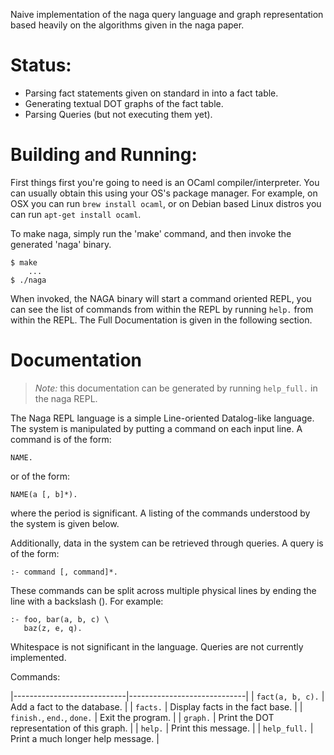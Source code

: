 Naive implementation of the naga query language and graph representation based
heavily on the algorithms given in the naga paper.

# Status:

* Parsing fact statements given on standard in into a fact table.
* Generating textual DOT graphs of the fact table.
* Parsing Queries (but not executing them yet).

# Building and Running:

First things first you're going to need is an OCaml compiler/interpreter. You
can usually obtain this using your OS's package manager. For example, on OSX
you can run `brew install ocaml`, or on Debian based Linux distros you can run
`apt-get install ocaml`.

To make naga, simply run the 'make' command, and then invoke the generated
'naga' binary.

    $ make
        ...
    $ ./naga

When invoked, the NAGA binary will start a command oriented REPL, you can
see the list of commands from within the REPL by running `help.` from
within the REPL. The Full Documentation is given in the following section.

# Documentation

> *Note:* this documentation can be generated by running `help_full.` in the
> naga REPL.

The Naga REPL language is a simple Line-oriented Datalog-like language.
The system is manipulated by putting a command on each input line. A command
is of the form: 

    NAME.

or of the form:

    NAME(a [, b]*).

where the period is significant. A listing of the commands understood 
by the system is given below.

Additionally, data in the system can be retrieved through queries. A query is of
the form:

    :- command [, command]*.

These commands can be split across multiple physical lines by ending the line
with a backslash (\). For example:

    :- foo, bar(a, b, c) \
       baz(z, e, q).

Whitespace is not significant in the language. Queries are not currently
implemented.

Commands:

|----------------------------|-----------------------------|
| `fact(a, b, c).`           | Add a fact to the database. |
| `facts.`                   | Display facts in the fact base. |
| `finish.`, `end.`, `done.` | Exit the program. |
| `graph.`                   | Print the DOT representation of this graph. |
| `help.`                    | Print this message. |
| `help_full.`               | Print a much longer help message. |
